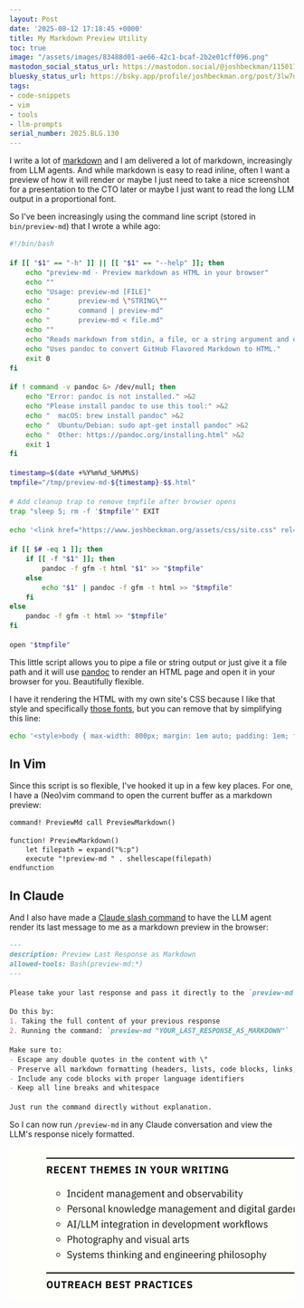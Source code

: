 ```yaml
---
layout: Post
date: '2025-08-12 17:18:45 +0000'
title: My Markdown Preview Utility
toc: true
image: "/assets/images/83488d01-ae66-42c1-bcaf-2b2e01cff096.png"
mastodon_social_status_url: https://mastodon.social/@joshbeckman/115017020104107179
bluesky_status_url: https://bsky.app/profile/joshbeckman.org/post/3lw7u7g6kqm2e
tags:
- code-snippets
- vim
- tools
- llm-prompts
serial_number: 2025.BLG.130
---
```

I write a lot of [markdown](https://www.markdownguide.org/) and I am delivered a lot of markdown, increasingly from LLM agents. And while markdown is easy to read inline, often I want a preview of how it will render or maybe I just need to take a nice screenshot for a presentation to the CTO later or maybe I just want to read the long LLM output in a proportional font.

So I've been increasingly using the command line script (stored in `bin/preview-md`) that I wrote a while ago:

```sh
#!/bin/bash

if [[ "$1" == "-h" ]] || [[ "$1" == "--help" ]]; then
    echo "preview-md - Preview markdown as HTML in your browser"
    echo ""
    echo "Usage: preview-md [FILE]"
    echo "       preview-md \"STRING\""
    echo "       command | preview-md"
    echo "       preview-md < file.md"
    echo ""
    echo "Reads markdown from stdin, a file, or a string argument and opens it as HTML in your browser."
    echo "Uses pandoc to convert GitHub Flavored Markdown to HTML."
    exit 0
fi

if ! command -v pandoc &> /dev/null; then
    echo "Error: pandoc is not installed." >&2
    echo "Please install pandoc to use this tool:" >&2
    echo "  macOS: brew install pandoc" >&2
    echo "  Ubuntu/Debian: sudo apt-get install pandoc" >&2
    echo "  Other: https://pandoc.org/installing.html" >&2
    exit 1
fi

timestamp=$(date +%Y%m%d_%H%M%S)
tmpfile="/tmp/preview-md-${timestamp}-$$.html"

# Add cleanup trap to remove tmpfile after browser opens
trap "sleep 5; rm -f '$tmpfile'" EXIT

echo '<link href="https://www.joshbeckman.org/assets/css/site.css" rel="stylesheet"><style>body { max-width: 800px; margin: 1em auto; padding: 1em; font-family: "IBM Plex Sans", sans-serif; }</style>' > "$tmpfile"

if [[ $# -eq 1 ]]; then
    if [[ -f "$1" ]]; then
        pandoc -f gfm -t html "$1" >> "$tmpfile"
    else
        echo "$1" | pandoc -f gfm -t html >> "$tmpfile"
    fi
else
    pandoc -f gfm -t html >> "$tmpfile"
fi

open "$tmpfile"
```

This little script allows you to pipe a file or string output or just give it a file path and it will use [pandoc](https://pandoc.org/) to render an HTML page and open it in your browser for you. Beautifully flexible.

I have it rendering the HTML with my own site's CSS because I like that style and specifically [those fonts](https://www.joshbeckman.org/blog/my-favorite-fonts), but you can remove that by simplifying this line:

```sh
echo '<style>body { max-width: 800px; margin: 1em auto; padding: 1em; font-family: sans-serif; }</style>' > "$tmpfile"
```

## In Vim

Since this script is so flexible, I've hooked it up in a few key places. For one, I have a (Neo)vim command to open the current buffer as a markdown preview:

```vim
command! PreviewMd call PreviewMarkdown()

function! PreviewMarkdown()
    let filepath = expand("%:p")
    execute "!preview-md " . shellescape(filepath)
endfunction
```

## In Claude

And I also have made a [Claude slash command](https://docs.anthropic.com/en/docs/claude-code/slash-commands) to have the LLM agent render its last message to me as a markdown preview in the browser:

```md
---
description: Preview Last Response as Markdown
allowed-tools: Bash(preview-md:*)
---

Please take your last response and pass it directly to the `preview-md` command as a string argument for visual preview.

Do this by:
1. Taking the full content of your previous response
2. Running the command: `preview-md "YOUR_LAST_RESPONSE_AS_MARKDOWN"`

Make sure to:
- Escape any double quotes in the content with \"
- Preserve all markdown formatting (headers, lists, code blocks, links, etc.)
- Include any code blocks with proper language identifiers
- Keep all line breaks and whitespace

Just run the command directly without explanation.
```

So I can now run `/preview-md` in any Claude conversation and view the LLM's response nicely formatted.

<img width="520" height="271" alt="Example rendered LLM response" src="/assets/images/83488d01-ae66-42c1-bcaf-2b2e01cff096.png" />
